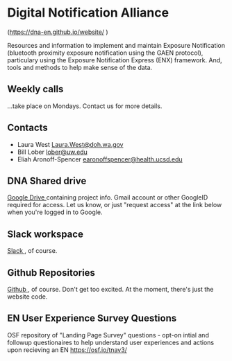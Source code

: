 # Digital Notification Alliance
(<a href="
https://dna-en.github.io/website/
         " target="_blank">https://dna-en.github.io/website/
         </a>)

Resources and information to implement and maintain Exposure Notification (bluetooth proximity exposure notification using the GAEN protocol), particulary using the Exposure Notification Express (ENX) framework.  And, tools and methods to help make sense of the data.

## Weekly calls

...take place on Mondays.  Contact us for more details.

## Contacts
   * Laura West <a href="mailto:Laura.West@doh.wa.gov">Laura.West@doh.wa.gov
   * Bill Lober <a href="mailto:lober@uw.edu">lober@uw.edu
   * Eliah Aronoff-Spencer <a href="mailto:earonoffspencer@health.ucsd.edu">earonoffspencer@health.ucsd.edu

## DNA Shared drive
<a href="
https://drive.google.com/drive/u/0/folders/0AKbIgwpWRL6LUk9PVA
         " target="_blank">
Google Drive
</a>containing project info.  Gmail account or other GoogleID required for access.  Let us know, or just "request access" at the link below when you're logged in to Google.

## Slack workspace
<a href="
https://westernstatesens.slack.com/
         " target="_blank">
Slack
</a>, of course.

## Github Repositories
<a href="
https://github.com/dna-en
         " target="_blank">
Github
</a>, of course. Don't get too excited. At the moment, there's just the website code.

## EN User Experience Survey Questions
OSF repository of "Landing Page Survey" questions - opt-on intial and followup questionaires to help understand user experiences and actions upon recieving an EN
<a href="
https://osf.io/tnav3/
         " target="_blank">
https://osf.io/tnav3/
</a>

       
